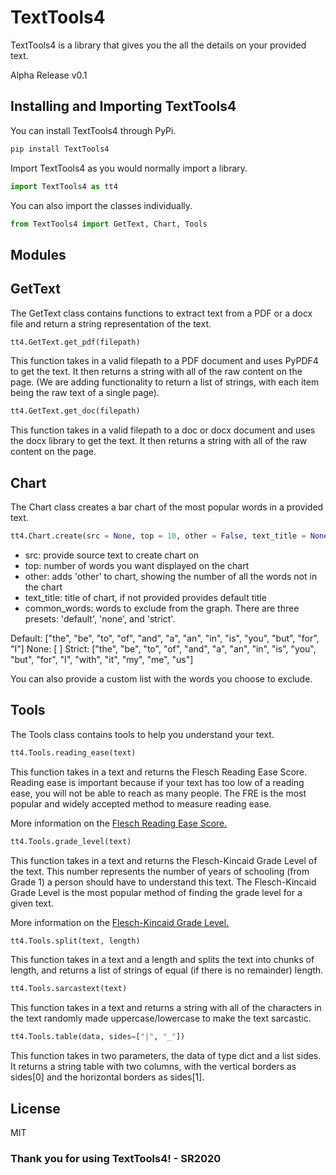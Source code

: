 # TextTools4

TextTools4 is a library that gives you the all the details on your provided text.

Alpha Release v0.1

## Installing and Importing TextTools4

You can install TextTools4 through PyPi.

```sh
pip install TextTools4
```

Import TextTools4 as you would normally import a library.

```py
import TextTools4 as tt4
```

You can also import the classes individually.

```py
from TextTools4 import GetText, Chart, Tools
```

## Modules

## GetText

The GetText class contains functions to extract text from a PDF or a docx file and return a string representation of the text.

```py
tt4.GetText.get_pdf(filepath)
```
This function takes in a valid filepath to a PDF document and uses PyPDF4 to get the text. It then returns a string with all of the raw content on the page. (We are adding functionality to return a list of strings, with each item being the raw text of a single page).

```py
tt4.GetText.get_doc(filepath)
```
This function takes in a valid filepath to a doc or docx document and uses the docx library to get the text. It then returns a string with all of the raw content on the page.

## Chart

The Chart class creates a bar chart of the most popular words in a provided text.

```py
tt4.Chart.create(src = None, top = 10, other = False, text_title = None, common_words = 'default')
```

 - src: provide source text to create chart on
 - top: number of words you want displayed on the chart
 - other: adds 'other' to chart, showing the number of all the words not in the chart
 - text_title: title of chart, if not provided provides default title
 - common_words: words to exclude from the graph. There are three presets: 'default', 'none', and 'strict'.
 
Default: ["the", "be", "to", "of", "and", "a", "an", "in", "is", "you", "but", "for", "I"]
None: [ ]
Strict: ["the", "be", "to", "of", "and", "a", "an", "in", "is", "you", "but", "for", "I", "with", "it", "my", "me", "us"]

You can also provide a custom list with the words you choose to exclude.

## Tools

The Tools class contains tools to help you understand your text.

```py
tt4.Tools.reading_ease(text)
```

This function takes in a text and returns the Flesch Reading Ease Score. Reading ease is important because if your text has too low of a reading ease, you will not be able to reach as many people. The FRE is the most popular and widely accepted method to measure reading ease. 

More information on the [Flesch Reading Ease Score.](https://en.wikipedia.org/wiki/Flesch–Kincaid_readability_tests#Flesch_reading_ease)

```py
tt4.Tools.grade_level(text)
```

This function takes in a text and returns the Flesch-Kincaid Grade Level of the text. This number represents the number of years of schooling (from Grade 1) a person should have to understand this text. The Flesch-Kincaid Grade Level is the most popular method of  finding the grade level for a given text.

More information on the [Flesch-Kincaid Grade Level.](https://en.wikipedia.org/wiki/Flesch–Kincaid_readability_tests#Flesch–Kincaid_grade_level)

```py
tt4.Tools.split(text, length)
```

This function takes in a text and a length and splits the text into chunks of length, and returns a list of strings of equal (if there is no remainder) length.

```py
tt4.Tools.sarcastext(text)
```

This function takes in a text and returns a string with all of the characters in the text randomly made uppercase/lowercase to make the text sarcastic.

```py
tt4.Tools.table(data, sides=["|", "_"])
```

This function takes in two parameters, the data of type dict and a list sides. It returns a string table with two columns, with the vertical borders as sides[0] and the horizontal borders as sides[1].

## License

MIT

### Thank you for using TextTools4! - SR2020
